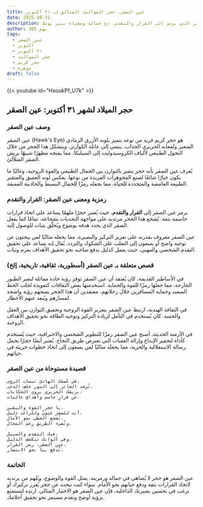 ```yaml
---
title: عين الصقر، حجر المواليد المتألق لـ ٣١ أكتوبر
date: 2025-10-31
description: اشعر بأهمية عين الصقر، حجر المواليد لـ ٣١ أكتوبر الذي يرمز إلى القرار والتقدم. دع جماله ومعناه ينير يومك.
author: 365 يوم
tags:
  - عين الصقر
  - أكتوبر
  - ٣١ أكتوبر
  - حجر المواليد
  - حجر كريم
  - جوهرة
draft: false
---
```


{{< youtube id="HxoukPf_U7k" >}}

## حجر الميلاد لشهر ٣١ أكتوبر: عين الصقر

### وصف عين الصقر

عين الصقر (Hawk's Eye) هو حجر كريم فريد من نوعه يتميز بلونه الأزرق الرمادي المتغير ولمعانه الحريري الجذاب. ينتمي إلى عائلة الكوارتز، ويتشكل هذا الحجر من خلال التحول الطبيعي لألياف الكروسيدوليت إلى السيليكا، مما يمنحه مظهرًا شبيهًا بريش الصقر المتلألئ.

يُعرف عين الصقر بأنه حجر يتميز بالتوازن بين الجمال الطبيعي والقوة الروحية، وغالبًا ما يكون خيارًا شائعًا لصنع المجوهرات الفريدة من نوعها. يعكس لونه العميق والمتغير الطبيعة الغامضة والمتجددة للحياة، مما يجعله رمزًا للجمال البسيط والجاذبية العميقة.

### رمزية ومعنى عين الصقر: القرار والتقدم

يرمز عين الصقر إلى **القرار والتقدم**، حيث يُعتبر حجرًا ملهمًا يساعد على اتخاذ قرارات حاسمة بثقة. يُشجع هذا الحجر مرتديه على مواجهة التحديات بشجاعة، تمامًا كما يفعل الصقر الذي يحدد هدفه بوضوح ويُحلّق بثبات للوصول إليه.

عين الصقر معروف بقدرته على تعزيز التركيز والبصيرة، مما يجعله مثاليًا لمن يبحثون عن توجيه واضح أو يسعون إلى التغلب على الشكوك والتردد. يُقال إنه يساعد على تحقيق التقدم الشخصي والمهني، حيث يعمل كدليل يدفع صاحبه نحو تحقيق الأهداف بعزم وثبات.

### قصص متعلقة بـ عين الصقر (أسطورية، ثقافية، تاريخية، إلخ)

في الأساطير القديمة، كان يُعتقد أن عين الصقر توفر رؤية حادة مماثلة لبصر الطيور الجارحة، مما جعلها رمزًا للقوة والحماية. استخدمتها بعض الثقافات كتعويذة لجلب الحظ السعيد وحماية المسافرين خلال رحلاتهم، معتقدين أن هذا الحجر يمنحهم رؤية واضحة لمسارهم ويُبعد عنهم الأخطار.

في الثقافة الهندية، ارتبط عين الصقر بتعزيز القوة الروحية وتحقيق التوازن بين العقل والجسد. كان يُستخدم في التأمل لزيادة التركيز وتوجيه الطاقة نحو تحقيق الأهداف الروحية.

في الأزمنة الحديثة، أصبح عين الصقر رمزًا للتطوير الشخصي والاحترافية، حيث يُستخدم كأداة لتحفيز الإبداع وإزالة العقبات التي تعترض طريق النجاح. يُعتبر أيضًا حجرًا يحمل رسالة الاستقلالية والحرية، مما يجعله مثاليًا لمن يسعون إلى اتخاذ خطوات جريئة في حياتهم.

### قصيدة مستوحاة من عين الصقر

```
في عُمقك الهادئ تنساب الرؤى،  
تُرشد الحائر إلى النور خلف الدجى.  
بريقك الحريري يروي الحكايات،  
عن قرارٍ حاسم وأهدافٍ عاليات.

يا حجر القوة واليقين،  
أنت للصقر عيونٌ وللراغب دليل.  
تُشجع الخطى نحو الآمال،  
وتُضيء الطريق رغم المحال.

فيك التقدم والسبيل،  
وفي ألوانك تنكشف الدليل.  
عين الصقر، رمز القرار،  
تُدفع بنا نحو الانتصار.
```

### الخاتمة

عين الصقر هو حجر لا يُضاهى في جماله ورمزيته. يمثل القوة والوضوح، ويُلهم من يرتديه لاتخاذ القرارات بثقة ودفع حياتهم نحو الأمام. سواء كنت تبحث عن حجر يُعزز تركيزك أو ترغب في تحسين بصيرتك الداخلية، فإن عين الصقر هو الاختيار المثالي. ارتدِه لتستمتع برؤية أوضح وتقدم مستمر نحو تحقيق أحلامك.